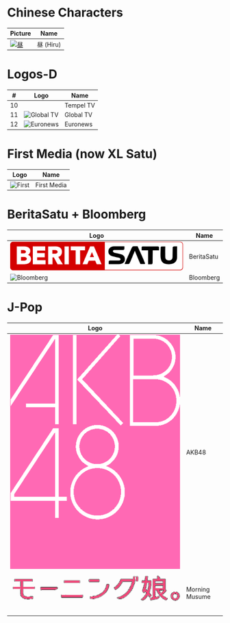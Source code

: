# Chinese Characters
Picture | Name
-- | --
[![昼](https://github.com/user-attachments/assets/654055a4-fac9-4460-bf04-3368f96475bb)](https://chatgpt.com/s/m_68132e6c80dc81919a5a9a06cf95f58e) | 昼 (Hiru)
# Logos-D
\# | Logo | Name
-- | -- | --
10 | | Tempel TV
11 | ![Global TV](https://upload.wikimedia.org/wikipedia/commons/9/9c/GTV_%282017%29.svg) | Global TV
12 | ![Euronews](https://upload.wikimedia.org/wikipedia/commons/4/46/Euronews_2016_logo.svg) | Euronews
# First Media (now XL Satu)
Logo | Name
-- | --
![First](https://upload.wikimedia.org/wikipedia/commons/8/8f/First_Media_logo.svg) | First Media
# BeritaSatu + Bloomberg
Logo | Name
-- | --
![IDTV](https://github.com/TG635-alt126xA/ExtendedMaster113/raw/refs/heads/main/BeritaSatu_(Flat).svg) | BeritaSatu
![Bloomberg](https://upload.wikimedia.org/wikipedia/commons/5/5d/New_Bloomberg_Logo.svg) | Bloomberg
# J-Pop
Logo | Name
-- | --
![AKB48](https://github.com/TG635-alt126xA/ExtendedMaster113/raw/refs/heads/main/AKB48_logo(pink).png) | AKB48
![Momusu](https://github.com/TG635-alt126xA/ExtendedMaster113/raw/refs/heads/main/MorningMusumeLogo.png) | Morning Musume
